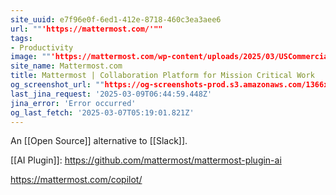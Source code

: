 ```yaml
---
site_uuid: e7f96e0f-6ed1-412e-8718-460c3ea3aee6
url: ""'https://mattermost.com/'""
tags:
- Productivity
image: ""'https://mattermost.com/wp-content/uploads/2025/03/USCommercial_1200x628_V2.png'""
site_name: Mattermost.com
title: Mattermost | Collaboration Platform for Mission Critical Work
og_screenshot_url: ""https://og-screenshots-prod.s3.amazonaws.com/1366x768/80/false/458f3c54b00e63ea7395c90e36211f1cfd4a8a0b05a0fd86a7f073e9d3fb818b.jpeg""
last_jina_request: '2025-03-09T06:44:59.448Z'
jina_error: 'Error occurred'
og_last_fetch: '2025-03-07T05:19:01.821Z'
---
```




An [[Open Source]] alternative to [[Slack]]. 

[[AI Plugin]]: https://github.com/mattermost/mattermost-plugin-ai

https://mattermost.com/copilot/
